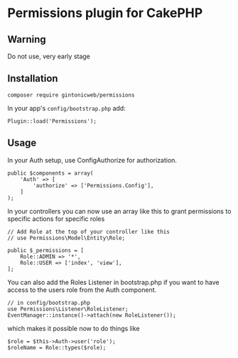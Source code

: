 # Permissions plugin for CakePHP

## Warning

Do not use, very early stage


## Installation

```
composer require gintonicweb/permissions
```

In your app's ```config/bootstrap.php``` add:

```
Plugin::load('Permissions');
```

## Usage

In your Auth setup, use ConfigAuthorize for authorization.

```
public $components = array(
    'Auth' => [
        'authorize' => ['Permissions.Config'],
    ]
);
```

In your controllers you can now use an array like this to grant permissions to
specific actions for specific roles

```
// Add Role at the top of your controller like this
// use Permissions\Model\Entity\Role;

public $_permissions = [
    Role::ADMIN => '*',
    Role::USER => ['index', 'view'],
];
```

You can also add the Roles Listener in bootstrap.php if you want to have access
to the users role from the Auth component.

```
// in config/bootstrap.php
use Permissions\Listener\RoleListener;
EventManager::instance()->attach(new RoleListener());
```

which makes it possible now to do things like

```
$role = $this->Auth->user('role');
$roleName = Role::types($role);
```
